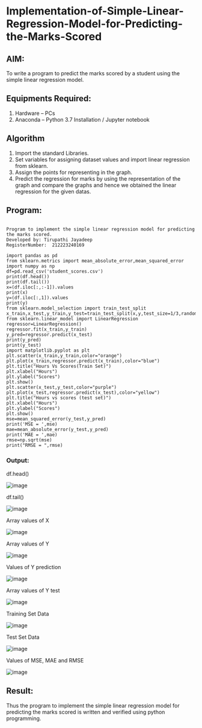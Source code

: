 # Implementation-of-Simple-Linear-Regression-Model-for-Predicting-the-Marks-Scored

## AIM:
To write a program to predict the marks scored by a student using the simple linear regression model.

## Equipments Required:
1. Hardware – PCs
2. Anaconda – Python 3.7 Installation / Jupyter notebook

## Algorithm
1. Import the standard Libraries.
2. Set variables for assigning dataset values and import linear regression from sklearn.
3. Assign the points for representing in the graph.
4. Predict the regression for marks by using the representation of the graph and compare the graphs and hence we obtained the linear regression for the given datas.

## Program:
```

Program to implement the simple linear regression model for predicting the marks scored.
Developed by: Tirupathi Jayadeep
RegisterNumber:  212223240169

import pandas as pd
from sklearn.metrics import mean_absolute_error,mean_squared_error
import numpy as np
df=pd.read_csv('student_scores.csv')
print(df.head())
print(df.tail())
x=(df.iloc[:,:-1]).values
print(x)
y=(df.iloc[:,1]).values
print(y)
from sklearn.model_selection import train_test_split
x_train,x_test,y_train,y_test=train_test_split(x,y,test_size=1/3,random_state=0)
from sklearn.linear_model import LinearRegression
regressor=LinearRegression()
regressor.fit(x_train,y_train)
y_pred=regressor.predict(x_test)
print(y_pred)
print(y_test)
import matplotlib.pyplot as plt
plt.scatter(x_train,y_train,color="orange")
plt.plot(x_train,regressor.predict(x_train),color="blue")
plt.title("Hours Vs Scores(Train Set)")
plt.xlabel("Hours")
plt.ylabel("Scores")
plt.show()
plt.scatter(x_test,y_test,color="purple")
plt.plot(x_test,regressor.predict(x_test),color="yellow")
plt.title("Hours vs scores (test set)")
plt.xlabel("Hours")
plt.ylabel("Scores")
plt.show()
mse=mean_squared_error(y_test,y_pred)
print('MSE = ',mse)
mae=mean_absolute_error(y_test,y_pred)
print('MAE = ',mae)
rmse=np.sqrt(mse)
print("RMSE = ",rmse)
```

### Output:
df.head()

![image](https://github.com/23004426/Implementation-of-Simple-Linear-Regression-Model-for-Predicting-the-Marks-Scored/assets/144979327/d7cb026f-f5cd-4c69-90b8-770a826f3630)


df.tail()

![image](https://github.com/23004426/Implementation-of-Simple-Linear-Regression-Model-for-Predicting-the-Marks-Scored/assets/144979327/42b1ba7c-f813-4531-bf95-20c6bb9f04e1)


Array values of X

![image](https://github.com/23004426/Implementation-of-Simple-Linear-Regression-Model-for-Predicting-the-Marks-Scored/assets/144979327/5d59a8bd-d2bd-4eb8-adfe-ce1e310451af)


Array values of Y

![image](https://github.com/23004426/Implementation-of-Simple-Linear-Regression-Model-for-Predicting-the-Marks-Scored/assets/144979327/63f01cde-4665-4e6f-ad42-092b2f288478)


Values of Y prediction

![image](https://github.com/23004426/Implementation-of-Simple-Linear-Regression-Model-for-Predicting-the-Marks-Scored/assets/144979327/583bf09b-f2c6-4cec-9e21-19e51cb8c0db)


Array values of Y test

![image](https://github.com/23004426/Implementation-of-Simple-Linear-Regression-Model-for-Predicting-the-Marks-Scored/assets/144979327/17c17edc-8be7-405e-8326-9f498e4d2058)


Training Set Data

![image](https://github.com/23004426/Implementation-of-Simple-Linear-Regression-Model-for-Predicting-the-Marks-Scored/assets/144979327/86415740-0504-418e-9e89-ede39cb56fca)


Test Set Data

![image](https://github.com/23004426/Implementation-of-Simple-Linear-Regression-Model-for-Predicting-the-Marks-Scored/assets/144979327/aa100f7c-c55a-40dd-9e44-599d3ce1351c)


Values of MSE, MAE and RMSE

![image](https://github.com/23004426/Implementation-of-Simple-Linear-Regression-Model-for-Predicting-the-Marks-Scored/assets/144979327/d2833dcd-42ab-4d5a-a625-caa7f692b9b7)




## Result:
Thus the program to implement the simple linear regression model for predicting the marks scored is written and verified using python programming.
